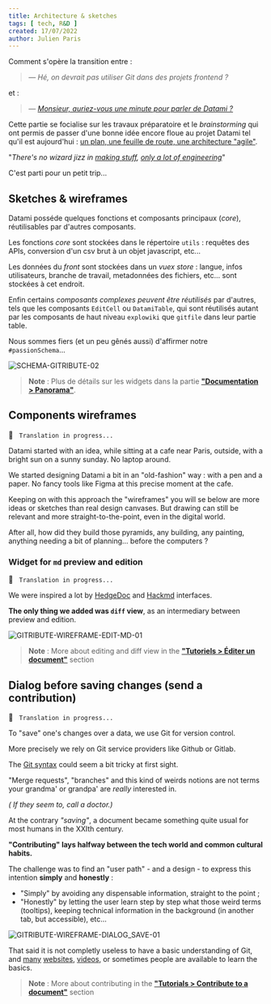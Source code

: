 ```yaml
---
title: Architecture & sketches
tags: [ tech, R&D ]
created: 17/07/2022
author: Julien Paris
---
```


Comment s'opère la transition entre :

> — _Hé, on devrait pas utiliser Git dans des projets frontend ?_

 et :

> — _[Monsieur, auriez-vous une minute pour parler de Datami ?](https://www.youtube.com/watch?v=sghOYbR_fXA&ab_channel=TikTokTaciousShorts)_

Cette partie se focialise sur les travaux préparatoire et le _brainstorming_ qui ont permis de passer d'une bonne idée encore floue au projet Datami tel qu'il est aujourd'hui : [un plan, une feuille de route, une architecture "agile"](https://www.linkedin.com/pulse/agile-approach-methodology-carlo-occhiena/).

"_There's no wizard jizz in [making stuff](https://www.youtube.com/watch?v=N4IfPtl3W_M&ab_channel=exurb1a), [only a lot of engineering](https://www.youtube.com/watch?v=qE0UimODxNg&ab_channel=exurb1a)_"

C'est parti pour un petit trip...

## Sketches & wireframes

Datami posséde quelques fonctions et composants principaux (_core_), réutilisables par d'autres composants.

Les fonctions _core_ sont stockées dans le répertoire `utils` : requêtes des APIs, conversion d'un csv brut à un objet javascript, etc...

Les données du _front_ sont stockées dans un _vuex store_ : langue, infos utilisateurs, branche de travail, metadonnées des fichiers, etc... sont stockées à cet endroit.

Enfin certains _composants complexes peuvent être réutilisés_ par d'autres, tels que les composants `EditCell` ou `DatamiTable`, qui sont réutilisés autant par les composants de haut niveau `explowiki` que `gitfile` dans leur partie table.

Nous sommes fiers (et un peu gênés aussi) d'affirmer notre `#passionSchema`...

![SCHEMA-GITRIBUTE-02](https://raw.githubusercontent.com/multi-coop/datami-documentation-content/main/images/schemas/Multi-gitribute-schema-02.png)

> **Note** : Plus de détails sur les widgets dans la partie **["Documentation > Panorama"](/docs-widgets-overview)**.

## Components wireframes

🚧  &nbsp; `Translation in progress...`

Datami started with an idea, while sitting at a cafe near Paris, outside, with a bright sun on a sunny sunday. No laptop around.

We started designing Datami a bit in an "old-fashion" way : with a pen and a paper. No fancy tools like Figma at this precise moment at the cafe.

Keeping on with this approach the "wireframes" you will se below are more ideas or sketches than real design canvases. But drawing can still be relevant and more straight-to-the-point, even in the digital world.

After all, how did they build those pyramids, any building, any painting, anything needing a bit of planning... before the computers ?

### Widget for `md` preview and edition

🚧  &nbsp; `Translation in progress...`

We were inspired a lot by [HedgeDoc](https://hedgedoc.org/) and [Hackmd](https://hackmd.io) interfaces.

**The only thing we added was `diff` view**, as an intermediary between preview and edition.

![GITRIBUTE-WIREFRAME-EDIT-MD-01](https://raw.githubusercontent.com/multi-coop/datami-documentation-content/main/images/schemas/Multi-gitribute-wireframe-edit-md-01.png)

> **Note** : More about editing and diff view in the **["Tutoriels > Éditer un document"](/tutorial-edition)** section

## Dialog before saving changes (send a contribution)

🚧  &nbsp; `Translation in progress...`

To "save" one's changes over a data, we use Git for version control.

More precisely we rely on Git service providers like Github or Gitlab. 

The [Git syntax](https://en.wikipedia.org/wiki/Git) could seem a bit tricky at first sight.

"Merge requests", "branches" and this kind of weirds notions are not terms your grandma' or grandpa' are _really_ interested in.

_( If they seem to, call a doctor.)_

At the contrary _"saving"_, a document became something quite usual for most humans in the XXIth century.

**"Contributing" lays halfway between the tech world and common cultural habits.**

The challenge was to find an "user path" - and a design - to express this intention **simply** and **honestly** :

- "Simply" by avoiding any dispensable information, straight to the point ;
- "Honestly" by letting the user learn step by step what those weird terms (tooltips), keeping technical information in the background (in another tab, but accessible), etc...

![GITRIBUTE-WIREFRAME-DIALOG_SAVE-01](https://raw.githubusercontent.com/multi-coop/datami-documentation-content/main/images/schemas/Multi-gitribute-wireframe-commit_dialog-01.png)

That said it is not completly useless to have a basic understanding of Git, and [many](https://www.atlassian.com/git) [websites](https://learngitbranching.js.org/?locale=fr_FR), [videos](https://www.youtube.com/watch?v=2ReR1YJrNOM&ab_channel=ProgrammingwithMosh), or sometimes people are available to learn the basics.

> **Note** : More about contributing in the **["Tutorials > Contribute to a document"](/tutorial-contribution)** section
